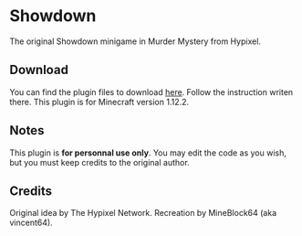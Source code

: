# Showdown
The original Showdown minigame in Murder Mystery from Hypixel.

## Download
You can find the plugin files to download [here](https://github.com/vincent64/murder-mystery-showdown/releases/tag/1.0.0). Follow the instruction writen there. This plugin is for Minecraft version 1.12.2.

## Notes
This plugin is **for personnal use only**. You may edit the code as you wish, but you must keep credits to the original author.

## Credits
Original idea by The Hypixel Network. Recreation by MineBlock64 (aka vincent64).

